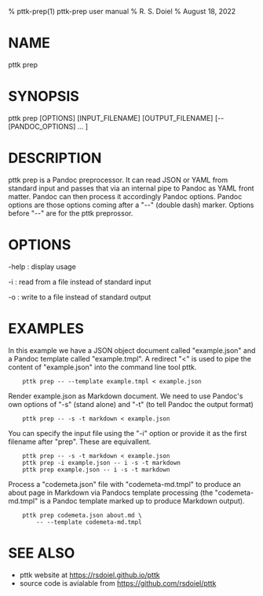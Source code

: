 % pttk-prep(1) pttk-prep user manual
% R. S. Doiel
% August 18, 2022

# NAME

pttk prep

# SYNOPSIS

pttk prep [OPTIONS] [INPUT_FILENAME] [OUTPUT_FILENAME] [-- [PANDOC_OPTIONS] ... ]

# DESCRIPTION

pttk prep is a Pandoc preprocessor. It can read JSON
or YAML from standard input and passes that via an internal
pipe to Pandoc as YAML front matter. Pandoc can then process it
accordingly Pandoc options. Pandoc options are those options
coming after a "--" (double dash) marker. Options before "--"
are for the pttk preprossor.

# OPTIONS

-help
: display usage

-i
: read from a file instead of standard input

-o
: write to a file instead of standard output

# EXAMPLES

In this example we have a JSON object document called
"example.json" and a Pandoc template called "example.tmpl".
A redirect "<" is used to pipe the content of "example.json"
into the command line tool pttk.

~~~shell
    pttk prep -- --template example.tmpl < example.json
~~~

Render example.json as Markdown document. We need to use
Pandoc's own options of "-s" (stand alone) and "-t" (to
tell Pandoc the output format)

~~~shell
    pttk prep -- -s -t markdown < example.json
~~~

You can specify the input file using the "-i" option or
provide it as the first filename after "prep". These are
equivallent.

~~~shell
    pttk prep -- -s -t markdown < example.json
    pttk prep -i example.json -- i -s -t markdown
    pttk prep example.json -- i -s -t markdown
~~~

Process a "codemeta.json" file with "codemeta-md.tmpl" to
produce an about page in Markdown via Pandocs template
processing (the "codemeta-md.tmpl" is a Pandoc template
marked up to produce Markdown output).

~~~shell
    pttk prep codemeta.json about.md \
        -- --template codemeta-md.tmpl
~~~

# SEE ALSO

- pttk website at https://rsdoiel.github.io/pttk
- source code is avialable from https://github.com/rsdoiel/pttk


